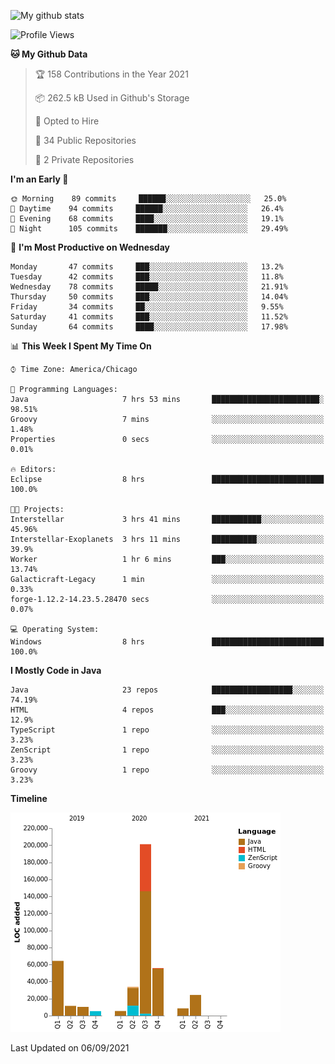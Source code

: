 ![My github stats](https://github-readme-stats.vercel.app/api?username=romvoid95&theme=gruvbox&include_all_commits=true&show_icons=true")

<!--START_SECTION:waka-->
![Profile Views](http://img.shields.io/badge/Profile%20Views-3-blue)

**🐱 My Github Data** 

> 🏆 158 Contributions in the Year 2021
 > 
> 📦 262.5 kB Used in Github's Storage 
 > 
> 💼 Opted to Hire
 > 
> 📜 34 Public Repositories 
 > 
> 🔑 2 Private Repositories  
 > 
**I'm an Early 🐤** 

```text
🌞 Morning    89 commits     ██████░░░░░░░░░░░░░░░░░░░   25.0% 
🌆 Daytime    94 commits     ██████░░░░░░░░░░░░░░░░░░░   26.4% 
🌃 Evening    68 commits     ████░░░░░░░░░░░░░░░░░░░░░   19.1% 
🌙 Night      105 commits    ███████░░░░░░░░░░░░░░░░░░   29.49%

```
📅 **I'm Most Productive on Wednesday** 

```text
Monday       47 commits     ███░░░░░░░░░░░░░░░░░░░░░░   13.2% 
Tuesday      42 commits     ███░░░░░░░░░░░░░░░░░░░░░░   11.8% 
Wednesday    78 commits     █████░░░░░░░░░░░░░░░░░░░░   21.91% 
Thursday     50 commits     ███░░░░░░░░░░░░░░░░░░░░░░   14.04% 
Friday       34 commits     ██░░░░░░░░░░░░░░░░░░░░░░░   9.55% 
Saturday     41 commits     ███░░░░░░░░░░░░░░░░░░░░░░   11.52% 
Sunday       64 commits     ████░░░░░░░░░░░░░░░░░░░░░   17.98%

```


📊 **This Week I Spent My Time On** 

```text
⌚︎ Time Zone: America/Chicago

💬 Programming Languages: 
Java                     7 hrs 53 mins       ████████████████████████░   98.51% 
Groovy                   7 mins              ░░░░░░░░░░░░░░░░░░░░░░░░░   1.48% 
Properties               0 secs              ░░░░░░░░░░░░░░░░░░░░░░░░░   0.01%

🔥 Editors: 
Eclipse                  8 hrs               █████████████████████████   100.0%

🐱‍💻 Projects: 
Interstellar             3 hrs 41 mins       ███████████░░░░░░░░░░░░░░   45.96% 
Interstellar-Exoplanets  3 hrs 11 mins       ██████████░░░░░░░░░░░░░░░   39.9% 
Worker                   1 hr 6 mins         ███░░░░░░░░░░░░░░░░░░░░░░   13.74% 
Galacticraft-Legacy      1 min               ░░░░░░░░░░░░░░░░░░░░░░░░░   0.33% 
forge-1.12.2-14.23.5.28470 secs              ░░░░░░░░░░░░░░░░░░░░░░░░░   0.07%

💻 Operating System: 
Windows                  8 hrs               █████████████████████████   100.0%

```

**I Mostly Code in Java** 

```text
Java                     23 repos            ██████████████████░░░░░░░   74.19% 
HTML                     4 repos             ███░░░░░░░░░░░░░░░░░░░░░░   12.9% 
TypeScript               1 repo              ░░░░░░░░░░░░░░░░░░░░░░░░░   3.23% 
ZenScript                1 repo              ░░░░░░░░░░░░░░░░░░░░░░░░░   3.23% 
Groovy                   1 repo              ░░░░░░░░░░░░░░░░░░░░░░░░░   3.23%

```


**Timeline**

![Chart not found](https://raw.githubusercontent.com/ROMVoid95/ROMVoid95/master/charts/bar_graph.png) 


 Last Updated on 06/09/2021
<!--END_SECTION:waka-->
